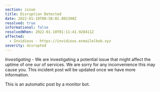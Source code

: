 ```yaml
---
section: issue
title: Disruption Detected
date: 2022-01-10T00:58:02.802398Z
resolved: true
informational: false
resolvedWhen: 2022-01-10T01:11:41.928411Z
affected:
  - Invidious - https://invidious.esmailelbob.xyz
severity: disrupted
---
```

*Investigating* - We are investigating a potential issue that might affect the uptime of one our of services. We are sorry for any inconvenience this may cause you. This incident post will be updated once we have more information.

This is an automatic post by a monitor bot.
        